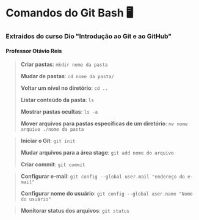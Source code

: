 # Comandos do Git Bash :desktop_computer:

### Extraídos do curso Dio "Introdução ao Git e ao GitHub"

#### Professor Otávio Reis



> **Criar pastas**: `mkdir nome da pasta`
>
> **Mudar de pastas**: `cd nome da pasta/`
>
> **Voltar um nível no diretório**: `cd ..`
>
> **Listar conteúdo da pasta**: `ls`
>
> **Mostrar pastas ocultas**: `ls -a`
>
> **Mover arquivos para pastas específicas de um diretório**: `mv nome arquivo ./nome da pasta`

> **Iniciar o Git**: `git init`
>
> **Mudar arquivos para a área stage**: `git add nome do arquivo`
>
> **Criar commit**: `git commit`    

> **Configurar e-mail**: `git config --global user.mail "endereço do e-mail"`
>
> **Configurar nome do usuário**: `git config --global user.name "Nome do usuário"`

> **Monitorar status dos arquivos**: `git status`